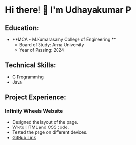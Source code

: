 # Hi there! 👋 I'm Udhayakumar P

## Education:

- **MCA - M.Kumarasamy College of Engineering **
  - Board of Study: Anna University
  - Year of Passing: 2024

## Technical Skills:

- C Programming
- Java

## Project Experience:

### Infinity Wheels Website

- Designed the layout of the page.
- Wrote HTML and CSS code.
- Tested the page on different devices.
- [GitHub Link](https://github.com/udhayakumar2701/Infinity-Wheels)




